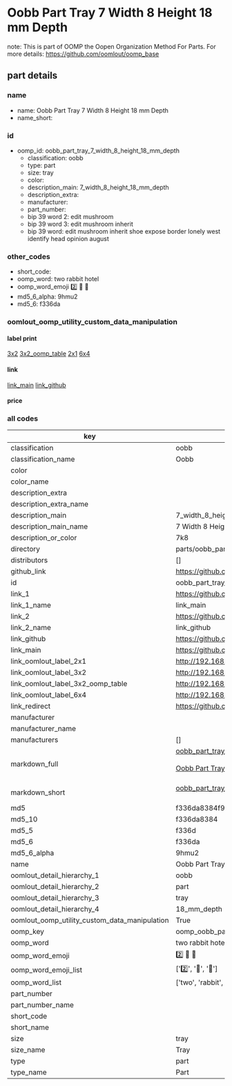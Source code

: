 # Oobb Part Tray 7 Width 8 Height 18 mm Depth  

note: This is part of OOMP the Oopen Organization Method For Parts. For more details: https://github.com/oomlout/oomp_base

##  part details
  







### name
* name: Oobb Part Tray 7 Width 8 Height 18 mm Depth
* name_short: 
### id
* oomp_id: oobb_part_tray_7_width_8_height_18_mm_depth
  * classification: oobb
  * type: part
  * size: tray
  * color: 
  * description_main: 7_width_8_height_18_mm_depth
  * description_extra: 
  * manufacturer: 
  * part_number: 
  * bip 39 word 2: edit mushroom
  * bip 39 word 3: edit mushroom inherit
  * bip 39 word: edit mushroom inherit shoe expose border lonely west identify head opinion august

### other_codes
* short_code: 
* oomp_word: two rabbit hotel
* oomp_word_emoji :two: :rabbit: :hotel:
* md5_6_alpha: 9hmu2
* md5_6: f336da






### oomlout_oomp_utility_custom_data_manipulation
#### label print
[3x2](http://192.168.1.245:1112/?label=oomp%209hmu2)
[3x2_oomp_table](http://192.168.1.108:1112/?label=oomp%209hmu2)
[2x1](http://192.168.1.242:1112/?label=oomp%209hmu2)
[6x4](http://192.168.1.55:1112/?label=oomp%209hmu2)    

#### link

[link_main](https://github.com/oomlout/oomlout_oomp_version_1_messy/tree/main/parts/oobb_part_tray_7_width_8_height_18_mm_depth) [link_github](https://github.com/oomlout/oomlout_oomp_version_1_messy/tree/main/parts/oobb_part_tray_7_width_8_height_18_mm_depth)                             

#### price







### all codes 
| key | value |  
| --- | --- |  
| classification | oobb |  
| classification_name | Oobb |  
| color |  |  
| color_name |  |  
| description_extra |  |  
| description_extra_name |  |  
| description_main | 7_width_8_height_18_mm_depth |  
| description_main_name | 7 Width 8 Height 18 mm Depth |  
| description_or_color | 7k8 |  
| directory | parts/oobb_part_tray_7_width_8_height_18_mm_depth |  
| distributors | [] |  
| github_link | https://github.com/oomlout/oomlout_oomp_part_src/tree/main/parts/oobb_part_tray_7_width_8_height_18_mm_depth |  
| id | oobb_part_tray_7_width_8_height_18_mm_depth |  
| link_1 | https://github.com/oomlout/oomlout_oomp_version_1_messy/tree/main/parts/oobb_part_tray_7_width_8_height_18_mm_depth |  
| link_1_name | link_main |  
| link_2 | https://github.com/oomlout/oomlout_oomp_version_1_messy/tree/main/parts/oobb_part_tray_7_width_8_height_18_mm_depth |  
| link_2_name | link_github |  
| link_github | https://github.com/oomlout/oomlout_oomp_version_1_messy/tree/main/parts/oobb_part_tray_7_width_8_height_18_mm_depth |  
| link_main | https://github.com/oomlout/oomlout_oomp_version_1_messy/tree/main/parts/oobb_part_tray_7_width_8_height_18_mm_depth |  
| link_oomlout_label_2x1 | http://192.168.1.242:1112/?label=oomp%209hmu2 |  
| link_oomlout_label_3x2 | http://192.168.1.245:1112/?label=oomp%209hmu2 |  
| link_oomlout_label_3x2_oomp_table | http://192.168.1.108:1112/?label=oomp%209hmu2 |  
| link_oomlout_label_6x4 | http://192.168.1.55:1112/?label=oomp%209hmu2 |  
| link_redirect | https://github.com/oomlout/oomlout_oomp_version_1_messy/tree/main/parts/oobb_part_tray_7_width_8_height_18_mm_depth |  
| manufacturer |  |  
| manufacturer_name |  |  
| manufacturers | [] |  
| markdown_full | [oobb_part_tray_7_width_8_height_18_mm_depth](none)<br>[](none)<br>[Oobb Part Tray 7 Width 8 Height 18 Mm Depth](none)<br><br> |  
| markdown_short | [oobb_part_tray_7_width_8_height_18_mm_depth](none)<br><br> |  
| md5 | f336da8384f9707467285c66e7a47233 |  
| md5_10 | f336da8384 |  
| md5_5 | f336d |  
| md5_6 | f336da |  
| md5_6_alpha | 9hmu2 |  
| name | Oobb Part Tray 7 Width 8 Height 18 mm Depth |  
| oomlout_detail_hierarchy_1 | oobb |  
| oomlout_detail_hierarchy_2 | part |  
| oomlout_detail_hierarchy_3 | tray |  
| oomlout_detail_hierarchy_4 | 18_mm_depth |  
| oomlout_oomp_utility_custom_data_manipulation | True |  
| oomp_key | oomp_oobb_part_tray_7_width_8_height_18_mm_depth |  
| oomp_word | two rabbit hotel |  
| oomp_word_emoji | :two: :rabbit: :hotel: |  
| oomp_word_emoji_list | [':two:', ':rabbit:', ':hotel:'] |  
| oomp_word_list | ['two', 'rabbit', 'hotel'] |  
| part_number |  |  
| part_number_name |  |  
| short_code |  |  
| short_name |  |  
| size | tray |  
| size_name | Tray |  
| type | part |  
| type_name | Part |  

